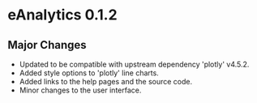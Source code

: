 # eAnalytics 0.1.2

## Major Changes

* Updated to be compatible with upstream dependency 'plotly' v4.5.2.
* Added style options to 'plotly' line charts.
* Added links to the help pages and the source code. 
* Minor changes to the user interface. 
